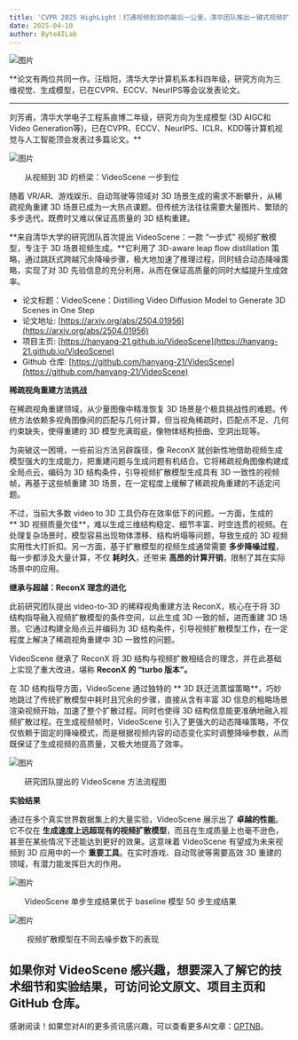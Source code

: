 ```yaml
---
title: 'CVPR 2025 HighLight｜打通视频到3D的最后一公里，清华团队推出一键式视频扩散模型VideoScene'
date: 2025-04-10
author: ByteAILab
---
```


![图片](https://image.jiqizhixin.com/uploads/editor/aef2b002-4670-43e1-b1dc-2ba24a1b7b55/640.png)

**论文有两位共同一作。汪晗阳，清华大学计算机系本科四年级，研究方向为三维视觉、生成模型，已在CVPR、ECCV、NeurIPS等会议发表论文。

---
刘芳甫，清华大学电子工程系直博二年级，研究方向为生成模型 (3D AIGC和Video Generation等)，已在CVPR、ECCV、NeurIPS、ICLR、KDD等计算机视觉与人工智能顶会发表过多篇论文。**

![图片](https://image.jiqizhixin.com/uploads/editor/32a74032-0ffd-41f9-b8dd-349836c4e64d/640.gif)

&nbsp;  &nbsp;  &nbsp;  &nbsp;从视频到 3D 的桥梁：VideoScene 一步到位

随着 VR/AR、游戏娱乐、自动驾驶等领域对 3D 场景生成的需求不断攀升，从稀疏视角重建 3D 场景已成为一大热点课题。但传统方法往往需要大量图片、繁琐的多步迭代，既费时又难以保证高质量的 3D 结构重建。

**来自清华大学的研究团队首次提出 VideoScene：一款 “一步式” 视频扩散模型，专注于 3D 场景视频生成。**它利用了 3D-aware leap flow distillation 策略，通过跳跃式跨越冗余降噪步骤，极大地加速了推理过程，同时结合动态降噪策略，实现了对 3D 先验信息的充分利用，从而在保证高质量的同时大幅提升生成效率。

- 论文标题：VideoScene：Distilling Video Diffusion Model to Generate 3D Scenes in One Step
- 论文地址: [https://arxiv.org/abs/2504.01956](https://arxiv.org/abs/2504.01956)
- 项目主页: [https://hanyang-21.github.io/VideoScene](https://hanyang-21.github.io/VideoScene)
- Github 仓库: [https://github.com/hanyang-21/VideoScene](https://github.com/hanyang-21/VideoScene)

**稀疏视角重建方法挑战**

在稀疏视角重建领域，从少量图像中精准恢复 3D 场景是个极具挑战性的难题。传统方法依赖多视角图像间的匹配与几何计算，但当视角稀疏时，匹配点不足、几何约束缺失，使得重建的 3D 模型充满瑕疵，像物体结构扭曲、空洞出现等。

为突破这一困境，一些前沿方法另辟蹊径，像 ReconX 就创新性地借助视频生成模型强大的生成能力，把重建问题与生成问题有机结合。它将稀疏视角图像构建成全局点云，编码为 3D 结构条件，引导视频扩散模型生成具有 3D 一致性的视频帧，再基于这些帧重建 3D 场景，在一定程度上缓解了稀疏视角重建的不适定问题。

不过，当前大多数 video to 3D 工具仍存在效率低下的问题。一方面，生成的 ** 3D 视频质量欠佳**，难以生成三维结构稳定、细节丰富、时空连贯的视频。在处理复杂场景时，模型容易出现物体漂移、结构坍塌等问题，导致生成的 3D 视频实用性大打折扣。另一方面，基于扩散模型的视频生成通常需要 **多步降噪过程**，每一步都涉及大量计算，不仅 **耗时久**，还带来 **高昂的计算开销**，限制了其在实际场景中的应用。

**继承与超越：ReconX 理念的进化**

此前研究团队提出 video-to-3D 的稀释视角重建方法 ReconX，核心在于将 3D 结构指导融入视频扩散模型的条件空间，以此生成 3D 一致的帧，进而重建 3D 场景。它通过构建全局点云并编码为 3D 结构条件，引导视频扩散模型工作，在一定程度上解决了稀疏视角重建中 3D 一致性的问题。

VideoScene 继承了 ReconX 将 3D 结构与视频扩散相结合的理念，并在此基础上实现了重大改进，堪称 **ReconX 的 “turbo 版本”。**

在 3D 结构指导方面，VideoScene 通过独特的 ** 3D 跃迁流蒸馏策略**，巧妙地跳过了传统扩散模型中耗时且冗余的步骤，直接从含有丰富 3D 信息的粗略场景渲染视频开始，加速了整个扩散过程。同时也使得 3D 结构信息能更准确地融入视频扩散过程。在生成视频帧时，VideoScene 引入了更强大的动态降噪策略，不仅仅依赖于固定的降噪模式，而是根据视频内容的动态变化实时调整降噪参数，从而既保证了生成视频的高质量，又极大地提高了效率。

![图片](https://image.jiqizhixin.com/uploads/editor/bb6d03fb-6719-4c74-a2a2-b37a3adf839d/640.png)

&nbsp;  &nbsp;  &nbsp;  &nbsp;研究团队提出的 VideoScene 方法流程图

**实验结果**

通过在多个真实世界数据集上的大量实验，VideoScene 展示出了 **卓越的性能**。它不仅在 **生成速度上远超现有的视频扩散模型**，而且在生成质量上也毫不逊色，甚至在某些情况下还能达到更好的效果。这意味着 VideoScene 有望成为未来视频到 3D 应用中的一个 **重要工具**。在实时游戏、自动驾驶等需要高效 3D 重建的领域，有潜力能发挥巨大的作用。

![图片](https://image.jiqizhixin.com/uploads/editor/c19d0560-9de6-48d9-b114-56ae4222b1d4/640.png)

&nbsp;  &nbsp;  &nbsp;  &nbsp;VideoScene 单步生成结果优于 baseline 模型 50 步生成结果

![图片](https://image.jiqizhixin.com/uploads/editor/00552e86-1923-4b28-a6e6-cfa4c1cd918c/640.png)

&nbsp;  &nbsp;  &nbsp;  &nbsp; 视频扩散模型在不同去噪步数下的表现

如果你对 VideoScene 感兴趣，想要深入了解它的技术细节和实验结果，可访问论文原文、项目主页和 GitHub 仓库。
---
感谢阅读！如果您对AI的更多资讯感兴趣，可以查看更多AI文章：[GPTNB](https://gptnb.com)。